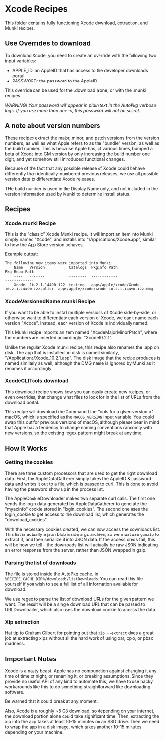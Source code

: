 # Xcode Recipes

This folder contains fully functioning Xcode download, extraction, and Munki 
recipes.

## Use Overrides to download

To download Xcode, you need to create an override with the following two input 
variables:
* APPLE_ID: an AppleID that has access to the developer downloads portal
* PASSWORD: the password to the AppleID

This override can be used for the .download alone, or with the .munki recipes.

*WARNING! Your password will appear in plain text in the AutoPkg verbose logs. 
If you use more than one -v, this password will not be secret.*

## A note about version numbers

These recipes extract the major, minor, and patch versions from the version 
numbers, as well as what Apple refers to as the "bundle" version, as well as 
the build number. This is because Apple has, at various times, bumped a beta of 
Xcode into GM version by only increasing the build number one digit, and yet 
somehow still introduced functional changes. 

Because of the fact that any possible release of Xcode could behave differently 
than identically-numbered previous releases, we use all possible version data 
to differentiate Xcode releases.

THe build number is used in the Display Name only, and not included in the 
version information used by Munki to determine install status.

## Recipes

### Xcode.munki Recipe

This is the "classic" Xcode Munki recipe. It will import an item into Munki 
simply named "Xcode", and installs into "/Applications/Xcode.app", similar to 
how the App Store version behaves.

Example output:
```
The following new items were imported into Munki:
    Name   Version           Catalogs  Pkginfo Path                                   Pkg Repo Path
    ----   -------           --------  ------------                                   -------------
    Xcode  10.2.1.14490.122  testing   apps/apple/xcode/Xcode-10.2.1.14490.122.plist  apps/apple/xcode/Xcode-10.2.1.14490.122.dmg
```

### XcodeVersionedName.munki Recipe

If you want to be able to install multiple versions of Xcode side-by-side, or 
otherwise want to differentiate each version of Xcode, we can't name each 
version "Xcode". Instead, each version of Xcode is individually named.

This Munki recipe imports an item named "XcodeMajorMinorPatch", where the 
numbers are inserted accordingly: "Xcode10.2.1".

Unlike the regular Xcode.munki recipe, this recipe also renames the .app on 
disk. The app that is installed on disk is named similarly, 
"/Applications/Xcode_10.2.1.app". The disk image that the recipe produces is 
named similarly as well, although the DMG name is ignored by Munki as it 
renames it accordingly.

### XcodeCLITools.download

This download recipe shows how you can easily create new recipes, or even 
overrides, that change what files to look for in the list of URLs from the 
download portal.

This recipe will download the Command Line Tools for a given version of macOS, 
which is specified as the `MACOS_VERSION` input variable. You could swap this 
out for previous versions of macOS, although please bear in mind that Apple 
has a tendency to change naming conventions randomly with new versions, so the 
existing regex pattern might break at any time.

## How It Works

### Getting the cookies
There are three custom processors that are used to get the right download data. 
First, the AppleDataGatherer simply takes the AppleID & password data and writes
it out to a file, which is passed to curl. This is done to avoid having the
password show up in the process list.

The AppleCookieDownloader makes two separate curl calls. The first one sends the
login data generated by AppleDataGatherer to generate the "myacinfo" cookie
stored in "login_cookies". The second one uses the login_cookie to get access
to the download list, which generates the "download_cookies".

With the necessary cookies created, we can now access the downloads list. This 
list is actually a json blob inside a gz archive, so we must use `gunzip` to 
extract it, and then serialize it into JSON data. If the access creds fail, this 
will be how we tell - the downloads list will actually be raw JSON indicating an 
error response from the server, rather than JSON wrapped in gzip.

### Parsing the list of downloads
The file is stored inside the AutoPkg cache, in 
`%RECIPE_CACHE_DIR%/downloads/listDownloads`. You can read this file yourself if
 you wish to see a full list of all information available for download.

We use regex to parse the list of download URLs for the given pattern we want. 
The result will be a single download URL that can be passed to URLDownloader,
which also uses the download cookie to access the data.

### Xip extraction

Hat tip to Graham Gilbert for pointing out that `xip --extract` does a great job
at extracting xips without all the hard work of using xar, cpio, or pbzx 
madness.

## Important Notes

Xcode is a nasty beast. Apple has no compunction against changing it any time of
time or night, or renaming it, or breaking assumptions. Since they provide no 
useful API of any kind to automate this, we have to use hacky workarounds like 
this to do something straightforward like downloading software.

Be warned that it could break at any moment.

Also, Xcode is a roughly ~5 GB download, so depending on your internet, the 
download portion alone could take significant time. Then, extracting the xip 
into the app takes at least 10-15 minutes on an SSD drive. Then we need to 
wrap the app in a disk image, which takes another 10-15 minutes depending on 
your machine.
